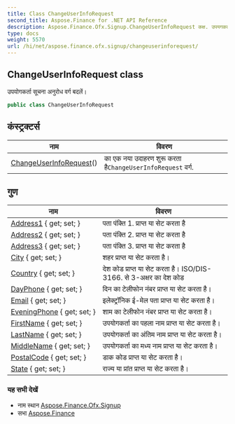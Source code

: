 ```yaml
---
title: Class ChangeUserInfoRequest
second_title: Aspose.Finance for .NET API Reference
description: Aspose.Finance.Ofx.Signup.ChangeUserInfoRequest कक्ष. उपयगकर्त सूचन अनुरध वर्ग बदलें
type: docs
weight: 5570
url: /hi/net/aspose.finance.ofx.signup/changeuserinforequest/
---
```

## ChangeUserInfoRequest class

उपयोगकर्ता सूचना अनुरोध वर्ग बदलें।

```csharp
public class ChangeUserInfoRequest
```

## कंस्ट्रक्टर्स

| नाम | विवरण |
| --- | --- |
| [ChangeUserInfoRequest](changeuserinforequest/)() | का एक नया उदाहरण शुरू करता है`ChangeUserInfoRequest` वर्ग. |

## गुण

| नाम | विवरण |
| --- | --- |
| [Address1](../../aspose.finance.ofx.signup/changeuserinforequest/address1/) { get; set; } | पता पंक्ति 1. प्राप्त या सेट करता है |
| [Address2](../../aspose.finance.ofx.signup/changeuserinforequest/address2/) { get; set; } | पता पंक्ति 2. प्राप्त या सेट करता है |
| [Address3](../../aspose.finance.ofx.signup/changeuserinforequest/address3/) { get; set; } | पता पंक्ति 3. प्राप्त या सेट करता है |
| [City](../../aspose.finance.ofx.signup/changeuserinforequest/city/) { get; set; } | शहर प्राप्त या सेट करता है। |
| [Country](../../aspose.finance.ofx.signup/changeuserinforequest/country/) { get; set; } | देश कोड प्राप्त या सेट करता है। ISO/DIS-3166. से 3-अक्षर का देश कोड |
| [DayPhone](../../aspose.finance.ofx.signup/changeuserinforequest/dayphone/) { get; set; } | दिन का टेलीफोन नंबर प्राप्त या सेट करता है। |
| [Email](../../aspose.finance.ofx.signup/changeuserinforequest/email/) { get; set; } | इलेक्ट्रॉनिक ई-मेल पता प्राप्त या सेट करता है। |
| [EveningPhone](../../aspose.finance.ofx.signup/changeuserinforequest/eveningphone/) { get; set; } | शाम का टेलीफोन नंबर प्राप्त या सेट करता है। |
| [FirstName](../../aspose.finance.ofx.signup/changeuserinforequest/firstname/) { get; set; } | उपयोगकर्ता का पहला नाम प्राप्त या सेट करता है। |
| [LastName](../../aspose.finance.ofx.signup/changeuserinforequest/lastname/) { get; set; } | उपयोगकर्ता का अंतिम नाम प्राप्त या सेट करता है। |
| [MiddleName](../../aspose.finance.ofx.signup/changeuserinforequest/middlename/) { get; set; } | उपयोगकर्ता का मध्य नाम प्राप्त या सेट करता है। |
| [PostalCode](../../aspose.finance.ofx.signup/changeuserinforequest/postalcode/) { get; set; } | डाक कोड प्राप्त या सेट करता है। |
| [State](../../aspose.finance.ofx.signup/changeuserinforequest/state/) { get; set; } | राज्य या प्रांत प्राप्त या सेट करता है। |

### यह सभी देखें

* नाम स्थान [Aspose.Finance.Ofx.Signup](../../aspose.finance.ofx.signup/)
* सभा [Aspose.Finance](../../)


